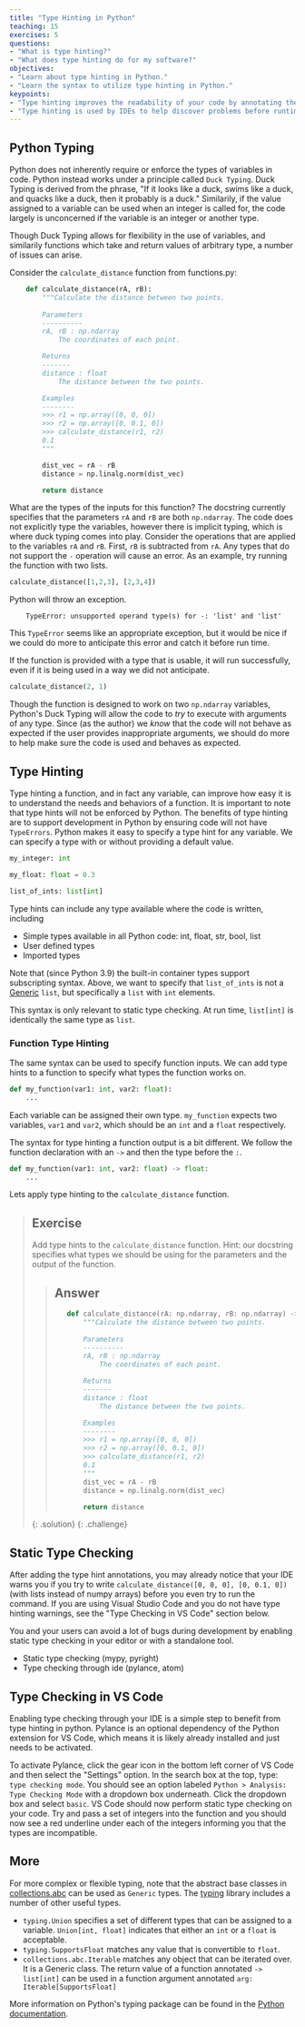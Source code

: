 ```yaml
---
title: "Type Hinting in Python"
teaching: 15
exercises: 5
questions:
- "What is type hinting?"
- "What does type hinting do for my software?"
objectives:
- "Learn about type hinting in Python."
- "Learn the syntax to utilize type hinting in Python."
keypoints:
- "Type hinting improves the readability of your code by annotating the data types of variables."
- "Type hinting is used by IDEs to help discover problems before runtime."
---
```


## Python Typing


Python does not inherently require or enforce the types of variables in code.
Python instead works under a principle called `Duck Typing`.
Duck Typing is derived from the phrase, "If it looks like a duck, swims like a duck, and quacks like a duck, then it probably is a duck."
Similarily, if the value assigned to a variable can be used when an integer is called for, the code largely is unconcerned if the variable is an integer or another type.

Though Duck Typing allows for flexibility in the use of variables, and similarily functions which take and return values of arbitrary type, a number of issues can arise.

Consider the `calculate_distance` function from functions.py:
```python
    def calculate_distance(rA, rB):
        """Calculate the distance between two points.
        
        Parameters
        ----------
        rA, rB : np.ndarray
            The coordinates of each point.

        Returns   
        -------
        distance : float
            The distance between the two points.

        Examples
        --------
        >>> r1 = np.array([0, 0, 0])
        >>> r2 = np.array([0, 0.1, 0])
        >>> calculate_distance(r1, r2)
        0.1
        """

        dist_vec = rA - rB
        distance = np.linalg.norm(dist_vec)

        return distance
```

What are the types of the inputs for this function?
The docstring currently specifies that the parameters `rA` and `rB` are both `np.ndarray`.
The code does not explicitly type the variables, however there is implicit typing, which is where duck typing comes into play.
Consider the operations that are applied to the variables `rA` and `rB`.
First, `rB` is subtracted from `rA`.
Any types that do not support the `-` operation will cause an error.
As an example, try running the function with two lists.

```python
calculate_distance([1,2,3], [2,3,4])
```

Python will throw an exception.

```output
    TypeError: unsupported operand type(s) for -: 'list' and 'list'
```

This `TypeError` seems like an appropriate exception, but it would be nice if we could do more to anticipate this error and catch it before run time.

If the function is provided with a type that is usable, it will run successfully, even if it is being used in a way we did not anticipate.

```python
calculate_distance(2, 1)
```

Though the function is designed to work on two `np.ndarray` variables,
Python's Duck Typing will allow the code to _try_ to execute with arguments of any type.
Since (as the author) we _know_ that the code will not behave as expected if the user provides inappropriate arguments,
we should do more to help make sure the code is used and behaves as expected.

## Type Hinting
Type hinting a function, and in fact any variable, can improve how easy it is to understand the needs and behaviors of a function.
It is important to note that type hints will not be enforced by Python.
The benefits of type hinting are to support development in Python by ensuring code will not have `TypeErrors`.
Python makes it easy to specify a type hint for any variable.
We can specify a type with or without providing a default value.

```python
my_integer: int

my_float: float = 0.3

list_of_ints: list[int]
```

Type hints can include any type available where the code is written, including
 * Simple types available in all Python code: int, float, str, bool, list
 * User defined types
 * Imported types

Note that (since Python 3.9) the built-in container types support subscripting syntax.
Above, we want to specify that `list_of_ints` is not a
[Generic](https://docs.python.org/3/library/typing.html#generics) `list`,
but specifically a `list` with `int` elements.

This syntax is only relevant to static type checking.
At run time, `list[int]` is identically the same type as `list`.

### Function Type Hinting

The same syntax can be used to specify function inputs.
We can add type hints to a function to specify what types the function works on.

```python
def my_function(var1: int, var2: float):
    ...
```

Each variable can be assigned their own type.
`my_function` expects two variables, `var1` and `var2`, which should be an `int` and a `float` respectively.

The syntax for type hinting a function output is a bit different.
We follow the function declaration with an `->` and then the type before the `:`.
```python
def my_function(var1: int, var2: float) -> float:
    ...
```
Lets apply type hinting to the `calculate_distance` function.

> ## Exercise
> Add type hints to the `calculate_distance` function.
> Hint: our docstring specifies what types we should be using for the parameters and the output of the function.
>> ## Answer
>> ```python
>>    def calculate_distance(rA: np.ndarray, rB: np.ndarray) -> float:
>>        """Calculate the distance between two points.
>>        
>>        Parameters
>>        ----------
>>        rA, rB : np.ndarray
>>            The coordinates of each point.
>>
>>        Returns
>>        -------
>>        distance : float
>>            The distance between the two points.
>>
>>        Examples
>>        --------
>>        >>> r1 = np.array([0, 0, 0])
>>        >>> r2 = np.array([0, 0.1, 0])
>>        >>> calculate_distance(r1, r2)
>>        0.1
>>        """
>>        dist_vec = rA - rB
>>        distance = np.linalg.norm(dist_vec)
>>
>>        return distance
>>```
>> 
> {: .solution}
{: .challenge}

## Static Type Checking

After adding the type hint annotations, you may already notice that your IDE
warns you if you try to write `calculate_distance([0, 0, 0], [0, 0.1, 0])`
(with lists instead of numpy arrays) before you even try to run the command.
If you are using Visual Studio Code and you do not have type hinting warnings, see the "Type Checking in VS Code" section below.

You and your users can avoid a lot of bugs during development by enabling static
type checking in your editor or with a standalone tool.

- Static type checking (mypy, pyright)
- Type checking through ide (pylance, atom)

## Type Checking in VS Code

Enabling type checking through your IDE is a simple step to benefit from type hinting in python.
Pylance is an optional dependency of the Python extension for VS Code, which means it is likely already installed and just needs to be activated.

To activate Pylance, click the gear icon in the bottom left corner of VS Code and then select the "Settings" option.
In the search box at the top, type: `type checking mode`.
You should see an option labeled `Python > Analysis: Type Checking Mode` with a dropdown box underneath.
Click the dropdown box and select `basic`.
VS Code should now perform static type checking on your code.
Try and pass a set of integers into the function and you should now see a red underline under each of the integers informing you that the types are incompatible.


## More

For more complex or flexible typing, note that the abstract base classes in
[collections.abc](https://docs.python.org/3/library/collections.abc.html) can be used as `Generic` types.
The [typing](https://docs.python.org/3/library/typing.html) library includes a number of other useful types.
 * `typing.Union` specifies a set of different types that can be assigned to a variable. `Union[int, float]` indicates that either an `int` or a `float` is acceptable.
 * `typing.SupportsFloat` matches any value that is convertible to `float`.
 * `collections.abc.Iterable` matches any object that can be iterated over.
   It is a Generic class. The return value of a function annotated `-> list[int]`
   can be used in a function argument annotated `arg: Iterable[SupportsFloat]`

More information on Python's typing package can be found in the [Python documentation](https://docs.python.org/3/library/typing.html).
